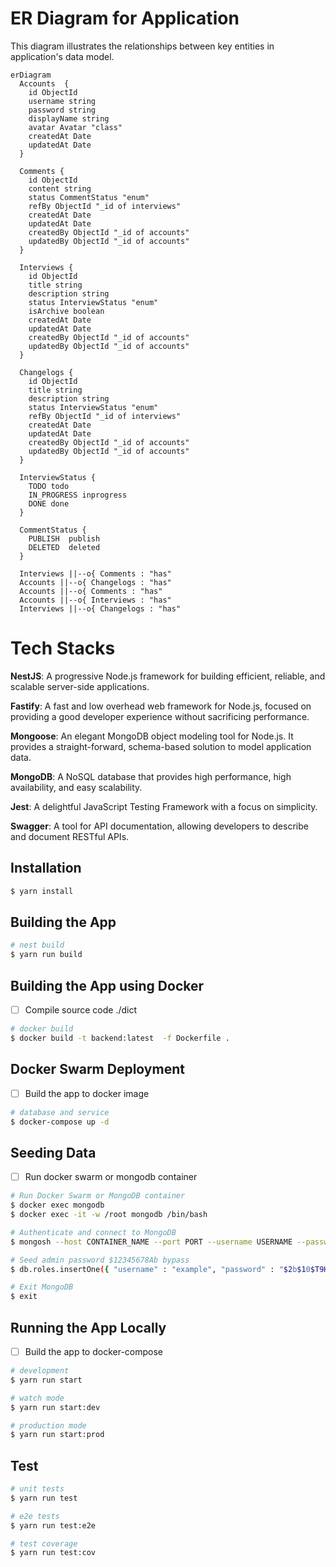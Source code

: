 # ER Diagram for Application

This diagram illustrates the relationships between key entities in application's data model.

```mermaid
erDiagram
  Accounts  {
    id ObjectId
    username string
    password string
    displayName string
    avatar Avatar "class"
    createdAt Date
    updatedAt Date
  }

  Comments {
    id ObjectId
    content string
    status CommentStatus "enum"
    refBy ObjectId "_id of interviews"
    createdAt Date
    updatedAt Date
    createdBy ObjectId "_id of accounts"
    updatedBy ObjectId "_id of accounts"
  }

  Interviews {
    id ObjectId
    title string
    description string
    status InterviewStatus "enum"
    isArchive boolean
    createdAt Date
    updatedAt Date
    createdBy ObjectId "_id of accounts"
    updatedBy ObjectId "_id of accounts"
  }

  Changelogs {
    id ObjectId
    title string
    description string
    status InterviewStatus "enum"
    refBy ObjectId "_id of interviews"
    createdAt Date
    updatedAt Date
    createdBy ObjectId "_id of accounts"
    updatedBy ObjectId "_id of accounts"
  }

  InterviewStatus {
    TODO todo
    IN_PROGRESS inprogress
    DONE done
  }

  CommentStatus {
    PUBLISH  publish
    DELETED  deleted
  }

  Interviews ||--o{ Comments : "has"
  Accounts ||--o{ Changelogs : "has"
  Accounts ||--o{ Comments : "has"
  Accounts ||--o{ Interviews : "has"
  Interviews ||--o{ Changelogs : "has"

```

# Tech Stacks

**NestJS**: A progressive Node.js framework for building efficient, reliable, and scalable server-side applications.

**Fastify**: A fast and low overhead web framework for Node.js, focused on providing a good developer experience without sacrificing performance.

**Mongoose**: An elegant MongoDB object modeling tool for Node.js. It provides a straight-forward, schema-based solution to model application data.

**MongoDB**: A NoSQL database that provides high performance, high availability, and easy scalability.

**Jest**: A delightful JavaScript Testing Framework with a focus on simplicity.

**Swagger**: A tool for API documentation, allowing developers to describe and document RESTful APIs.

## Installation

```bash
$ yarn install
```

## Building the App

```bash
# nest build
$ yarn run build

```

## Building the App using Docker

- [ ] Compile source code ./dict

```bash
# docker build
$ docker build -t backend:latest  -f Dockerfile .

```

## Docker Swarm Deployment

- [ ] Build the app to docker image

```bash
# database and service
$ docker-compose up -d

```

## Seeding Data

- [ ] Run docker swarm or mongodb container

```bash
# Run Docker Swarm or MongoDB container
$ docker exec mongodb
$ docker exec -it -w /root mongodb /bin/bash

# Authenticate and connect to MongoDB
$ mongosh --host CONTAINER_NAME --port PORT --username USERNAME --password PASSWORD --authenticationDatabase admin TARGET_DB

# Seed admin password $12345678Ab bypass
$ db.roles.insertOne({ "username" : "example", "password" : "$2b$10$T9HWCVpTNwTG09UM0RtpuOnLnvdBQXo/Sla4av1Bl6AUdj9SwhXfC", "displayName" : "example example", "createdAt" : "SEED", "updatedAt" : "SEED" })

# Exit MongoDB
$ exit
```

## Running the App Locally

- [ ] Build the app to docker-compose

```bash
# development
$ yarn run start

# watch mode
$ yarn run start:dev

# production mode
$ yarn run start:prod
```

## Test

```bash
# unit tests
$ yarn run test

# e2e tests
$ yarn run test:e2e

# test coverage
$ yarn run test:cov
```
